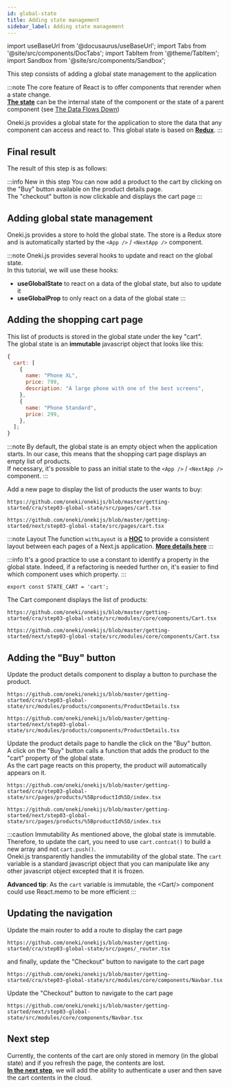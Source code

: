 ```yaml
---
id: global-state
title: Adding state management
sidebar_label: Adding state management
---
```


import useBaseUrl from '@docusaurus/useBaseUrl';
import Tabs from '@site/src/components/DocTabs';
import TabItem from '@theme/TabItem';
import Sandbox from '@site/src/components/Sandbox';

This step consists of adding a global state management to the application<br/>

:::note
The core feature of React is to offer components that rerender when a state change.<br/>**[The state](https://reactjs.org/docs/state-and-lifecycle.html)** can be the internal state of the component or the state of a parent component (see [The Data Flows Down](https://reactjs.org/docs/state-and-lifecycle.html#the-data-flows-down))

Oneki.js provides a global state for the application to store the data that any component can access and react to. This global state is based on **[Redux](https://redux.js.org/)**.
:::

## Final result

The result of this step is as follows:

:::info New in this step
You can now add a product to the cart by clicking on the "Buy" button available on the product details page.<br/>
The "checkout" button is now clickable and displays the cart page
:::

<Tabs>
  <TabItem value="cra">
    <Sandbox
    name="step03-global-state"
    type="getting-started/cra"
    view="preview"
    height="600"
    modules={['/src/index.tsx','/src/pages/products/index.tsx']}
    />
  </TabItem>
  <TabItem value="next">
    <Sandbox
      name="step03-global-state"
      type="getting-started/next"
      view="preview"
      height="600"
      modules={['/src/pages/index.tsx','/src/pages/_app.tsx']}
      />
  </TabItem>

</Tabs>



## Adding global state management

Oneki.js provides a store to hold the global state. The store is a Redux store and is automatically started by the `<App />` / `<NextApp />` component.

:::note
Oneki.js provides several hooks to update and react on the global state.<br/>
In this tutorial, we will use these hooks:

- **useGlobalState** to react on a data of the global state, but also to update it
- **useGlobalProp** to only react on a data of the global state
:::

## Adding the shopping cart page
This list of products is stored in the global state under the key "cart".<br/>
The global state is an **immutable** javascript object that looks like this:

```javascript
{
  cart: [
    {
      name: "Phone XL",
      price: 799,
      description: "A large phone with one of the best screens",
    },
    {
      name: "Phone Standard",
      price: 299,
    },
  ];
}
```
<p/>

:::note
By default, the global state is an empty object when the application starts. In our case, this means that the shopping cart page displays an empty list of products.<br/>
If necessary, it's possible to pass an initial state to the `<App />` / `<NextApp />` component.
:::

Add a new page to display the list of products the user wants to buy:

<Tabs>
  <TabItem value="cra">

```tsx reference
https://github.com/oneki/onekijs/blob/master/getting-started/cra/step03-global-state/src/pages/cart.tsx
```  
  </TabItem>
  <TabItem value="next">

```tsx reference
https://github.com/oneki/onekijs/blob/master/getting-started/next/step03-global-state/src/pages/cart.tsx
```  

:::note Layout
The function `withLayout` is a **[HOC](https://reactjs.org/docs/higher-order-components.html)** to provide a consistent layout between each pages of a Next.js application. **[More details here](../../framework/layout/layout)**
:::

  </TabItem>
</Tabs>


:::info
It's a good practice to use a constant to identify a property in the global state. Indeed, if a refactoring is needed further on, it's easier to find which component uses which property.
:::

```tsx {3,6} title="src/modules/core/libs/constants.ts"
export const STATE_CART = 'cart';
```
<p/>
The Cart component displays the list of products:

<Tabs>
  <TabItem value="cra">

```tsx reference
https://github.com/oneki/onekijs/blob/master/getting-started/cra/step03-global-state/src/modules/core/components/Cart.tsx
```  
  </TabItem>
  <TabItem value="next">

```tsx reference
https://github.com/oneki/onekijs/blob/master/getting-started/next/step03-global-state/src/modules/core/components/Cart.tsx
```
  </TabItem>
</Tabs>

## Adding the "Buy" button

Update the product details component to display a button to purchase the product.

<Tabs>
  <TabItem value="cra">

```tsx reference
https://github.com/oneki/onekijs/blob/master/getting-started/cra/step03-global-state/src/modules/products/components/ProductDetails.tsx
```  
  </TabItem>
  <TabItem value="next">

```tsx reference
https://github.com/oneki/onekijs/blob/master/getting-started/next/step03-global-state/src/modules/products/components/ProductDetails.tsx
```
  </TabItem>
</Tabs>

Update the product details page to handle the click on the "Buy" button.<br/>
A click on the "Buy" button calls a function that adds the product to the "cart" property of the global state.<br/>As the cart page reacts on this property, the product will automatically appears on it.

<Tabs>
  <TabItem value="cra">

```tsx reference
https://github.com/oneki/onekijs/blob/master/getting-started/cra/step03-global-state/src/pages/products/%5BproductId%5D/index.tsx
```  
  </TabItem>
  <TabItem value="next">

```tsx reference
https://github.com/oneki/onekijs/blob/master/getting-started/next/step03-global-state/src/pages/products/%5BproductId%5D/index.tsx
```
  </TabItem>
</Tabs>

:::caution Immutability
As mentioned above, the global state is immutable. Therefore, to update the cart, you need to use `cart.contcat()` to build a new array and not `cart.push()`.<br/>
Oneki.js transparently handles the immutability of the global state. The `cart` variable is a standard javascript object that you can manipulate like any other javascript object excepted that it is frozen.

**Advanced tip**: As the `cart` variable is immutable, the &lt;Cart/&gt; component could use React.memo to be more efficient
:::

## Updating the navigation
<Tabs>
  <TabItem value="cra">
Update the main router to add a route to display the cart page

```tsx reference
https://github.com/oneki/onekijs/blob/master/getting-started/cra/step03-global-state/src/pages/_router.tsx
``` 

and finally, update the "Checkout" button to navigate to the cart page

```tsx reference
https://github.com/oneki/onekijs/blob/master/getting-started/cra/step03-global-state/src/modules/core/components/Navbar.tsx
```

  </TabItem>
  <TabItem value="next">
Update the "Checkout" button to navigate to the cart page

```tsx reference
https://github.com/oneki/onekijs/blob/master/getting-started/next/step03-global-state/src/modules/core/components/Navbar.tsx
```
  </TabItem>
</Tabs>

## Next step
Currently, the contents of the cart are only stored in memory (in the global state) and if you refresh the page, the contents are lost.<br/>
**[In the next step](authentication)**, we will add the ability to authenticate a user and then save the cart contents in the cloud.